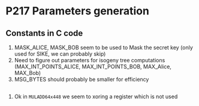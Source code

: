 # P217 Parameters generation

## Constants in C code
1. MASK\_ALICE, MASK\_BOB seem to be used to Mask the secret key (only used for SIKE, we can probably skip)
2. Need to figure out parameters for isogeny tree computations (MAX_INT_POINTS_ALICE, MAX_INT_POINTS_BOB, MAX_Alice, MAX_Bob)
3. MSG_BYTES should probably be smaller for efficiency

##
1. Ok in `MULADD64x448` we seem to xoring a register which is not used
